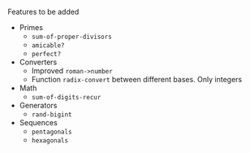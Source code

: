 Features to be added

* Primes
  - `sum-of-proper-divisors`
  - `amicable?`
  - `perfect?`
* Converters
  - Improved `roman->number`
  - Function `radix-convert` between different bases. Only integers
* Math
  - `sum-of-digits-recur`
* Generators
  - `rand-bigint`
* Sequences
  - `pentagonals`
  - `hexagonals`
